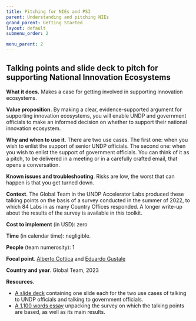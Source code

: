 ```yaml
---
title: Pitching for NIEs and PSI
parent: Understanding and pitching NIEs
grand_parent: Getting Started
layout: default
submenu_order: 2

menu_parent: 2
---
```



## Talking points and slide deck to pitch for supporting National Innovation Ecosystems

**What it does.** Makes a case for getting involved in supporting innovation ecosystems.

**Value proposition.** By making a clear, evidence-supported argument for supporting innovation ecosystems, you will enable UNDP and government officials to make an informed decision on whether to support their national innovation ecosystem.

**Why and when to use it**. There are two use cases. The first one: when you wish to enlist the support of senior UNDP officials. The second one: when you wish to enlist the support of government officials. You can think of it as a pitch, to be delivered in a meeting or in a carefully crafted email, that opens a conversation.

**Known issues and troubleshooting**. Risks are low, the worst that can happen is that you get turned down.

**Context**. The Global Team in the UNDP Accelerator Labs produced these talking points on the basis of a survey conducted in the summer of 2022, to which 84 Labs in as many Country Offices responded. A longer write-up about the results of the survey is available in this toolkit.

**Cost to implement** (in USD): zero

**Time** (in calendar time): negligible.

**People** (team numerosity): 1

**Focal point**. [Alberto Cottica](/contributors/Alberto-Cottica.html) and [Eduardo Gustale](/contributors/Eduardo-Gustale.html)

**Country and year**. Global Team, 2023

**Resources**.

- [A slide deck](https://undp.sharepoint.com/:p:/s/AcceleratorLabsNetwork/EVjYNKYaWuJFp8ct5YNd8esBmQaRwh56GLdiSXu79HulOQ?e=cS3oIL) containing one slide each for the two use cases of talking to UNDP officials and talking to government officials.
- [A 1,100 words essay](https://undp.sharepoint.com/:w:/s/AcceleratorLabsNetwork/EUO6AkwTvm1OuTqVK3XHTv4B8G59-jfrkkN1izeWgmVSRw?e=BzS9Ix) unpacking the survey on which the talking points are based, as well as its main results.

